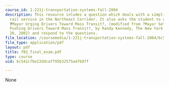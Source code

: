 ```yaml
---
course_id: 1-221j-transportation-systems-fall-2004
description: This resource inludes a question which deals with a simplified high-speed
  rail service in the Northeast Corridor. It also asks the student to read an article,
  ?Mayor Urging Drivers Toward Mass Transit?, (modified from ?Mayor Sets a New Tone,
  Pushing Drivers Toward Mass Transit?, by Randy Kennedy, The New York Times, March
  26, 2002) and respond to the questions.
file_location: /coursemedia/1-221j-transportation-systems-fall-2004/6c541c7be22ddcaff95b32575a47b97f_f02_final_exam.pdf
file_type: application/pdf
layout: pdf
title: f02_final_exam.pdf
type: course
uid: 6c541c7be22ddcaff95b32575a47b97f

---
```

None
